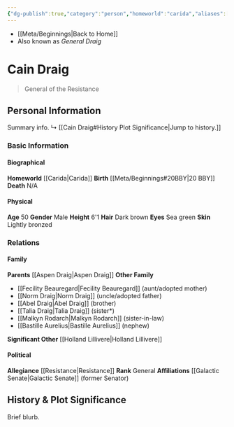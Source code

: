 ```yaml
---
{"dg-publish":true,"category":"person","homeworld":"carida","aliases":["General Draig","Cain"],"tags":["resistance","general","forcesensitive","unfinished"],"permalink":"/cain-draig/","dgHomeLink":false,"dgPassFrontmatter":true}
---
```


- [[Meta/Beginnings|Back to Home]]
- Also known as *General Draig*

# Cain Draig
>General of the Resistance

## Personal Information
Summary info.
↳ [[Cain Draig#History Plot Significance|Jump to history.]]

### Basic Information

#### Biographical
**Homeworld** [[Carida|Carida]]
**Birth** [[Meta/Beginnings#20BBY|20 BBY]]
**Death** N/A

#### Physical
**Age** 50
**Gender** Male
**Height** 6'1
**Hair** Dark brown
**Eyes** Sea green
**Skin** Lightly bronzed

### Relations

#### Family
**Parents** [[Aspen Draig|Aspen Draig]]
**Other Family**
- [[Fecility Beauregard|Fecility Beauregard]] (aunt/adopted mother)
- [[Norm Draig|Norm Draig]] (uncle/adopted father)
- [[Abel Draig|Abel Draig]] (brother)
- [[Talia Draig|Talia Draig]] (sister*)
- [[Malkyn Rodarch|Malkyn Rodarch]] (sister-in-law)
- [[Bastille Aurelius|Bastille Aurelius]] (nephew)

**Significant Other** [[Holland Lillivere|Holland Lillivere]] 

#### Political
**Allegiance** [[Resistance|Resistance]]
**Rank** General
**Affiliations** [[Galactic Senate|Galactic Senate]] (former Senator)

## History & Plot Significance
Brief blurb.
